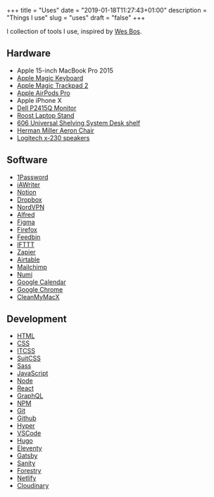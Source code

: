 +++
title = "Uses"
date = "2019-01-18T11:27:43+01:00"
description = "Things I use"
slug = "uses"
draft = "false"
+++

I collection of tools I use, inspired by [Wes Bos](https://wesbos.com/uses/).

## Hardware

- Apple 15-inch MacBook Pro 2015
- [Apple Magic Keyboard](https://www.apple.com/uk/shop/product/MLA22B/A/magic-keyboard-british-english)
- [Apple Magic Trackpad 2](https://www.apple.com/uk/shop/product/MJ2R2Z/A/magic-trackpad-2-silver)
- [Apple AirPods Pro](https://www.apple.com/airpods-pro/)
- Apple iPhone X
- [Dell P2415Q Monitor](https://www.amazon.co.uk/inch-Dell-P2415Q-IPS-Monitor/dp/B00QAJ2MOM/ref=sr_1_1?dchild=1&keywords=Dell+P2415Q&qid=1584572080&sr=8-1)
- [Roost Laptop Stand](https://www.therooststand.com/)
- [606 Universal Shelving System Desk shelf](https://www.vitsoe.com/gb/606/components#desk-shelf)
- [Herman Miller Aeron Chair](https://www.hermanmiller.com/en_gb/products/seating/office-chairs/aeron-chairs/)
- [Logitech x-230 speakers](https://www.ebay.co.uk/i/333518493626?chn=ps)

## Software

- [1Password](https://1password.com/downloads/mac/)
- [iAWriter](https://ia.net/writer)
- [Notion](https://www.notion.so/)
- [Dropbox](https://www.dropbox.com/)
- [NordVPN](https://nordvpn.com/)
- [Alfred](https://www.alfredapp.com/)
- [Figma](https://www.figma.com/)
- [Firefox](https://www.mozilla.org/)
- [Feedbin](https://feedbin.com/)
- [IFTTT](https://ifttt.com/)
- [Zapier](https://zapier.com/)
- [Airtable](https://airtable.com/)
- [Mailchimp](https://mailchimp.com/)
- [Numi](https://numi.app/)
- [Google Calendar](https://www.google.com/calendar/about/)
- [Google Chrome](https://www.google.co.uk/)
- [CleanMyMacX](https://cleanmymac.com/)

## Development

- [HTML](https://developer.mozilla.org/en-US/docs/Web/HTML)
- [CSS](https://www.w3.org/Style/CSS/)
- [ITCSS](https://www.xfive.co/blog/itcss-scalable-maintainable-css-architecture/)
- [SuitCSS](https://suitcss.github.io/)
- [Sass](https://sass-lang.com/)
- [JavaScript](https://developer.mozilla.org/en-US/docs/Web/JavaScript)
- [Node](https://nodejs.org/en/)
- [React](https://reactjs.org/)
- [GraphQL](https://graphql.org/)
- [NPM](https://www.npmjs.com/)
- [Git](https://git-scm.com/)
- [Github](https://github.com/)
- [Hyper](https://hyper.is/)
- [VSCode](https://code.visualstudio.com/)
- [Hugo](https://gohugo.io/)
- [Eleventy](https://www.11ty.dev/)
- [Gatsby](https://www.gatsbyjs.org/)
- [Sanity](https://www.sanity.io/)
- [Forestry](https://forestry.io/)
- [Netlify](https://www.netlify.com/)
- [Cloudinary](https://cloudinary.com/)
